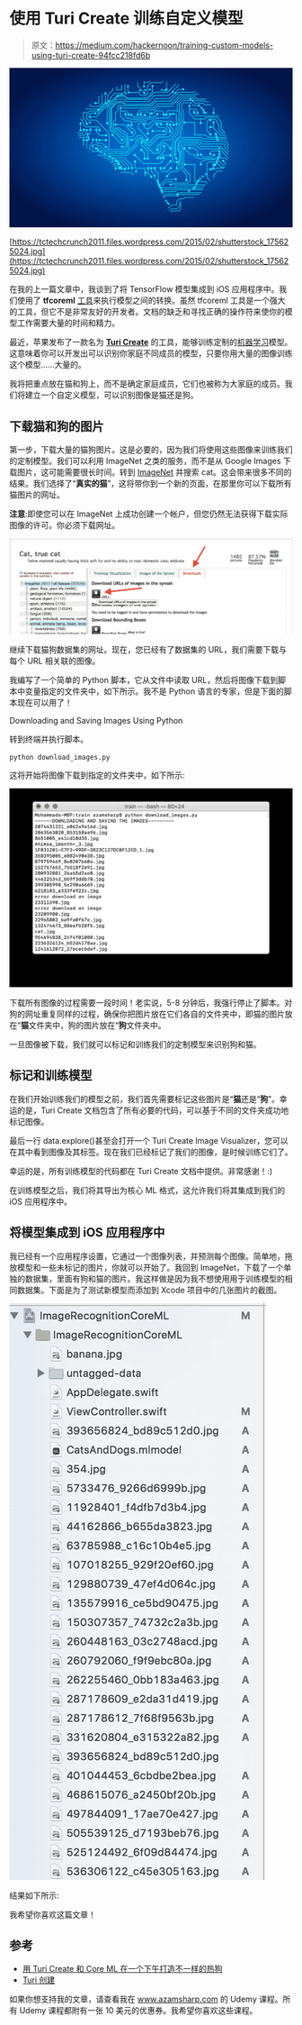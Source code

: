# 使用 Turi Create 训练自定义模型

> 原文：<https://medium.com/hackernoon/training-custom-models-using-turi-create-94fcc218fd6b>

![](img/8e7f313fbd17083ef8f5f07afa0072de.png)

[https://tctechcrunch2011.files.wordpress.com/2015/02/shutterstock_175625024.jpg](https://tctechcrunch2011.files.wordpress.com/2015/02/shutterstock_175625024.jpg)

在我的上一篇文章中，我谈到了将 TensorFlow 模型集成到 iOS 应用程序中。我们使用了 **tfcoreml** [工具](https://hackernoon.com/tagged/tool)来执行模型之间的转换。虽然 tfcoreml 工具是一个强大的工具，但它不是非常友好的开发者。文档的缺乏和寻找正确的操作符来使你的模型工作需要大量的时间和精力。

最近，苹果发布了一款名为 [**Turi Create**](https://github.com/apple/turicreate) 的工具，能够训练定制的[机器学习](https://hackernoon.com/tagged/machine-learning)模型。这意味着你可以开发出可以识别你家庭不同成员的模型，只要你用大量的图像训练这个模型……大量的。

我将把重点放在猫和狗上，而不是确定家庭成员，它们也被称为大家庭的成员。我们将建立一个自定义模型，可以识别图像是猫还是狗。

## 下载猫和狗的图片

第一步，下载大量的猫狗图片。这是必要的，因为我们将使用这些图像来训练我们的定制模型。我们可以利用 ImageNet 之类的服务，而不是从 Google Images 下载图片，这可能需要很长时间。转到 [ImageNet](http://image-net.org) 并搜索 cat。这会带来很多不同的结果。我们选择了“**真实的猫**”，这将带你到一个新的页面，在那里你可以下载所有猫图片的网址。

**注意**:即使您可以在 ImageNet 上成功创建一个帐户，但您仍然无法获得下载实际图像的许可。你必须下载网址。

![](img/91811d3545fcd208d446c3188d2411be.png)

继续下载猫狗数据集的网址。现在，您已经有了数据集的 URL，我们需要下载与每个 URL 相关联的图像。

我编写了一个简单的 Python 脚本，它从文件中读取 URL，然后将图像下载到脚本中变量指定的文件夹中，如下所示。我不是 Python 语言的专家，但是下面的脚本现在可以用了！

Downloading and Saving Images Using Python

转到终端并执行脚本。

```
python download_images.py
```

这将开始将图像下载到指定的文件夹中，如下所示:

![](img/28f3ff23705fcf1ca2189bd16801ccce.png)

下载所有图像的过程需要一段时间！老实说，5-8 分钟后，我强行停止了脚本。对狗的网址重复同样的过程，确保你把图片放在它们各自的文件夹中，即猫的图片放在“**猫**文件夹中，狗的图片放在“**狗**文件夹中。

一旦图像被下载，我们就可以标记和训练我们的定制模型来识别狗和猫。

## 标记和训练模型

在我们开始训练我们的模型之前，我们首先需要标记这些图片是“**猫**还是“**狗**”。幸运的是，Turi Create 文档包含了所有必要的代码，可以基于不同的文件夹成功地标记图像。

最后一行 data.explore()甚至会打开一个 Turi Create Image Visualizer，您可以在其中看到图像及其标签。现在我们已经标记了我们的图像，是时候训练它们了。

幸运的是，所有训练模型的代码都在 Turi Create 文档中提供。非常感谢！:)

在训练模型之后，我们将其导出为核心 ML 格式，这允许我们将其集成到我们的 iOS 应用程序中。

## 将模型集成到 iOS 应用程序中

我已经有一个应用程序设置，它通过一个图像列表，并预测每个图像。简单地，拖放模型和一些未标记的图片，你就可以开始了。我回到 ImageNet，下载了一个单独的数据集，里面有狗和猫的图片。我这样做是因为我不想使用用于训练模型的相同数据集。下面是为了测试新模型而添加到 Xcode 项目中的几张图片的截图。

![](img/7d55279062cf408b5a3b1e14cf99cde2.png)

结果如下所示:

我希望你喜欢这篇文章！

## 参考

*   [用 Turi Create 和 Core ML 在一个下午打造不一样的热狗](https://hackernoon.com/building-not-hotdog-with-turi-create-and-core-ml-in-an-afternoon-231b14738edf)
*   [Turi 创建](https://github.com/apple/turicreate)

如果你想支持我的文章，请查看我在 www.azamsharp.com 的 Udemy 课程。所有 Udemy 课程都附有一张 10 美元的优惠券。我希望你喜欢这些课程。